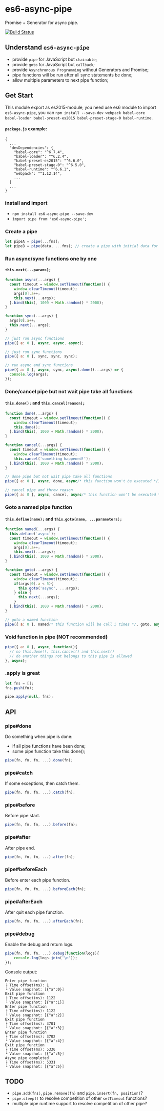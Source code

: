 # es6-async-pipe
Promise + Generator for async pipe.

[![Build Status](https://travis-ci.org/Elvisz/es6-async-pipe.svg?branch=master)](https://travis-ci.org/Elvisz/es6-async-pipe)

## Understand `es6-async-pipe`
* provide `pipe` for JavaScript but `chainable`;
* provide `goto` for JavaScript but `callback`;
* provide `Asynchronous Programming` without Generators and Promise;
* pipe functions will be run after all sync statements be done;
* allow multiple parameters to next pipe function;

## Get Start
This module export as es2015-module, you need use es6 module to import `es6-async-pipe`, you can `npm install --save-dev webpack babel-core babel-loader babel-preset-es2015 babel-preset-stage-0 babel-runtime`.

#### `package.js` example:
```
{
  ...
  "devDependencies": {
    "babel-core": "^6.7.4",
    "babel-loader": "^6.2.4",
    "babel-preset-es2015": "^6.6.0",
    "babel-preset-stage-0": "^6.5.0",
    "babel-runtime": "^6.6.1",
    "webpack": "^1.12.14",
    ...
  }
  ...
}
```

### install and import
* `npm install es6-async-pipe --save-dev`
* `import pipe from 'es6-async-pipe';`

### Create a pipe
```javascript
let pipeA = pipe(...fns);
let pipeB = pipe(data, ...fns); // create a pipe with initial data for following functions call
```

### Run async/sync functions one by one
#### `this.next(...params);`
``` javascript
function async(...args) {
  const timeout = window.setTimeout(function() {
    window.clearTimeout(timeout);
    args[0].a++;
    this.next(...args);
  }.bind(this), 1000 + Math.random() * 2000);
}

function sync(...args) {
  args[0].a++;
  this.next(...args);
}

// just run async functions
pipe({ a: 0 }, async, async, async);

// just run sync functions
pipe({ a: 0 }, sync, sync, sync);

// run async and sync functions
pipe({ a: 0 }, async, sync, async).done((...args) => {
  console.log(args);
});
```

### Done/cancel pipe but not wait pipe take all functions
#### `this.done();` and `this.cancel(reason);`
``` javascript
function done(...args) {
  const timeout = window.setTimeout(function() {
    window.clearTimeout(timeout);
    this.done();
  }.bind(this), 1000 + Math.random() * 2000);
}

function cancel(...args) {
  const timeout = window.setTimeout(function() {
    window.clearTimeout(timeout);
    this.cancel('something happened!');
  }.bind(this), 1000 + Math.random() * 2000);
}

// done pipe but not wait pipe take all functions
pipe({ a: 0 }, async, done, async/* this function won't be executed */);

// cancel pipe and throw reason
pipe({ a: 0 }, async, cancel, async/* this function won't be executed */);
```

### Goto a named pipe function
#### `this.define(name);` and `this.goto(name, ...parameters);`
``` javascript
function named(...args) {
  this.define('async');
  const timeout = window.setTimeout(function() {
    window.clearTimeout(timeout);
    args[0].a++;
    this.next(...args);
  }.bind(this), 1000 + Math.random() * 2000);
}

function goto(...args) {
  const timeout = window.setTimeout(function() {
    window.clearTimeout(timeout);
    if(args[0].a < 5){
      this.goto('async', ...args);
    } else {
      this.next(...args);
    }
  }.bind(this), 1000 + Math.random() * 2000);
}

// goto a named function
pipe({ a: 0 }, named/* this function will be call 5 times */, goto, async);
```

### Void function in pipe (NOT recommended)
``` javascript
pipe({ a: 0 }, async, function(){
  // no this.done(), this.cancel() and this.next()
  // do another things not belongs to this pipe is allowed
}, async);
```

### .apply is great
```javascript
let fns = [];
fns.push(fn);

pipe.apply(null, fns);
```


## API

### pipe#done
Do something when pipe is done:
* if all pipe functions have been done;
* some pipe function take this.done();
``` javascript
pipe(fn, fn, fn, ...).done(fn);
```

### pipe#catch
If some exceptions, then catch them.
``` javascript
pipe(fn, fn, fn, ...).catch(fn);
```

### pipe#before
Before pipe start.
``` javascript
pipe(fn, fn, fn, ...).before(fn);
```

### pipe#after
After pipe end.
``` javascript
pipe(fn, fn, fn, ...).after(fn);
```

### pipe#beforeEach
Before enter each pipe function.
``` javascript
pipe(fn, fn, fn, ...).beforeEach(fn);
```

### pipe#afterEach
After quit each pipe function.
``` javascript
pipe(fn, fn, fn, ...).afterEach(fn);
```

### pipe#debug
Enable the debug and return logs.
``` javascript
pipe(fn, fn, fn, ...).debug(function(logs){
    console.log(logs.join('\n'));
});
```
Console output:
```
Enter pipe function
├ Time offset(ms): 1
└ Value snapshot: [{"a":0}]
Exit pipe function
├ Time offset(ms): 1122
└ Value snapshot: [{"a":1}]
Enter pipe function
├ Time offset(ms): 1122
└ Value snapshot: [{"a":2}]
Exit pipe function
├ Time offset(ms): 3701
└ Value snapshot: [{"a":3}]
Enter pipe function
├ Time offset(ms): 3702
└ Value snapshot: [{"a":4}]
Exit pipe function
├ Time offset(ms): 5330
└ Value snapshot: [{"a":5}]
Async pipe completed
├ Time offset(ms): 5331
└ Value snapshot: [{"a":5}]
```

## TODO
* `pipe.add(fns)`, `pipe.remove(fn)` and `pipe.insert(fn, position)`?
* `pipe.sleep()` to resolve competition of other `setTimeout` functions?
* multiple pipe runtime support to resolve competition of other pipe?
